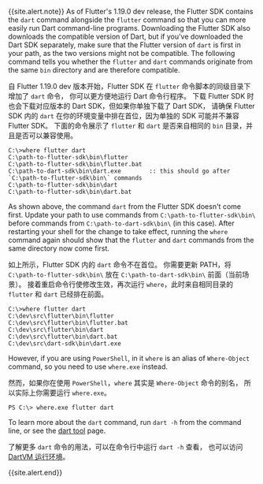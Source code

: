 {{site.alert.note}}
  As of Flutter's 1.19.0 dev release, the Flutter SDK
  contains the `dart` command alongside the `flutter`
  command so that you can more easily run Dart
  command-line programs. Downloading the Flutter SDK
  also downloads the compatible version of Dart,
  but if you've downloaded the Dart SDK separately,
  make sure that the Flutter version of `dart` is
  first in your path, as the two versions might not be compatible.
  The following command tells you whether the `flutter` and `dart`
  commands originate from the same `bin` directory and are
  therefore compatible.

  自 Flutter 1.19.0 dev 版本开始，Flutter SDK 在 `flutter` 命令脚本的同级目录下增加了 `dart` 命令，
  你可以更方便地运行 Dart 命令行程序。
  下载 Flutter SDK 时也会下载对应版本的 Dart SDK，但如果你单独下载了 Dart SDK，
  请确保 Flutter SDK 内的 `dart` 在你的环境变量中排在首位，因为单独的 SDK 可能并不兼容 Flutter SDK。
  下面的命令展示了 `flutter` 和 `dart` 是否来自相同的 `bin` 目录，并且是否可以兼容使用。

  ```terminal
  C:\>where flutter dart
  C:\path-to-flutter-sdk\bin\flutter
  C:\path-to-flutter-sdk\bin\flutter.bat
  C:\path-to-dart-sdk\bin\dart.exe        :: this should go after `C:\path-to-flutter-sdk\bin\` commands
  C:\path-to-flutter-sdk\bin\dart
  C:\path-to-flutter-sdk\bin\dart.bat
  ```

  As shown above, the command `dart` from the Flutter SDK doesn't come first.
  Update your path to use commands from `C:\path-to-flutter-sdk\bin\` before
  commands from `C:\path-to-dart-sdk\bin\` (in this case).
  After restarting your shell for the change to take effect,
  running the `where` command again
  should show that the `flutter` and `dart` commands
  from the same directory now come first.

如上所示，Flutter SDK 内的 `dart` 命令不在首位。
你需要更新 PATH，将 `C:\path-to-flutter-sdk\bin\` 放在 `C:\path-to-dart-sdk\bin\` 前面（当前场景）。
接着重启命令行使修改生效，再次运行 `where`，此时来自相同目录的 `flutter` 和 `dart` 已经排在前面。

  ```terminal
  C:\>where flutter dart
  C:\dev\src\flutter\bin\flutter
  C:\dev\src\flutter\bin\flutter.bat
  C:\dev\src\flutter\bin\dart
  C:\dev\src\flutter\bin\dart.bat
  C:\dev\src\dart-sdk\bin\dart.exe
  ```

  However, if you are using `PowerShell`, in it `where` is
  an alias of `Where-Object` command, so you need to use `where.exe` instead.

然而，如果你在使用 `PowerShell`，`where` 其实是 `Where-Object` 命令的别名，
所以实际上你需要运行 `where.exe`。

  ```terminal
  PS C:\> where.exe flutter dart
  ```


  To learn more about the `dart` command, run `dart -h`
  from the command line, or see the [dart tool][] page.

  了解更多 `dart` 命令的用法，可以在命令行中运行 `dart -h` 查看，
  也可以访问 [DartVM 运行环境][dart tool]。

{{site.alert.end}}


[dart tool]: {{site.dart-site}}/tools/dart-vm
